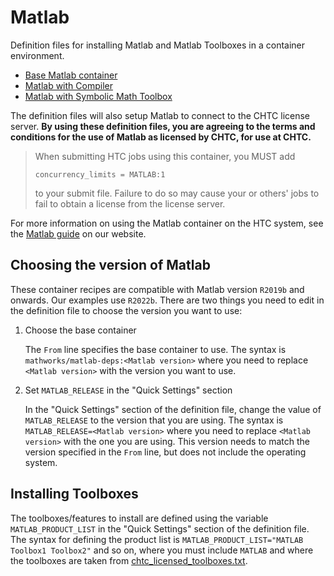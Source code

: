 # Matlab

Definition files for installing Matlab and Matlab Toolboxes in a container environment.

* [Base Matlab container](./base-matlab)
* [Matlab with Compiler](./mcc-compiler)
* [Matlab with Symbolic Math Toolbox](./symbolic-math)

The definition files will also setup Matlab to connect to the CHTC license server.
**By using these definition files, you are agreeing to the terms and conditions for the use of Matlab as licensed by CHTC, for use at CHTC.**

> When submitting HTC jobs using this container, you MUST add 
> 
> ```
> concurrency_limits = MATLAB:1
> ```
> 
> to your submit file. Failure to do so may cause your or others' jobs to fail to obtain a license from the license server.

For more information on using the Matlab container on the HTC system, see the [Matlab guide](https://chtc.cs.wisc.edu/uw-research-computing/software-overview-htc#matlab-quickstart) on our website.

## Choosing the version of Matlab

These container recipes are compatible with Matlab version `R2019b` and onwards.
Our examples use `R2022b`.
There are two things you need to edit in the definition file to choose the version you want to use:

1. Choose the base container

   The `From` line specifies the base container to use.
   The syntax is `mathworks/matlab-deps:<Matlab version>` where you need to replace `<Matlab version>` with the version you want to use.

2. Set `MATLAB_RELEASE` in the "Quick Settings" section

   In the "Quick Settings" section of the definition file, change the value of `MATLAB_RELEASE` to the version that you are using.
   The syntax is `MATLAB_RELEASE=<Matlab version>` where you need to replace `<Matlab version>` with the one you are using. 
   This version needs to match the version specified in the `From` line, but does not include the operating system.

## Installing Toolboxes

The toolboxes/features to install are defined using the variable `MATLAB_PRODUCT_LIST` in the "Quick Settings" section of the definition file.
The syntax for defining the product list is `MATLAB_PRODUCT_LIST="MATLAB Toolbox1 Toolbox2"` and so on, where you must include `MATLAB` and where the toolboxes are taken from [chtc_licensed_toolboxes.txt](./chtc_licensed_toolboxes.txt).
